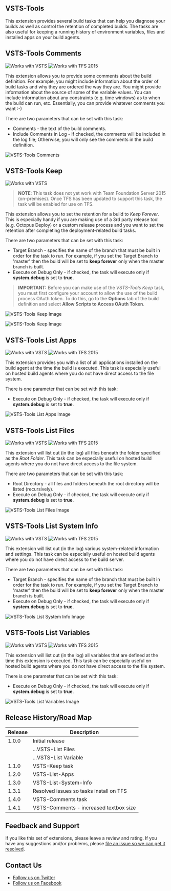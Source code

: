 ## VSTS-Tools
This extension provides several build tasks that can help you diagnose your builds as well as control the retention of completed builds. The tasks are also useful for keeping a running history of environment variables, files and installed apps on your build agents.

## VSTS-Tools Comments
![Works with VSTS](https://raw.githubusercontent.com/jbramwell/VSTS-Tools/master/VSTS-Extensions/images/VSTS_light.png) ![Works with TFS 2015](https://raw.githubusercontent.com/jbramwell/VSTS-Tools/master/VSTS-Extensions/images/TFS_2015_light.png)

This extension allows you to provide some comments about the build definition. For example, you might include information about the order of build tasks and why they are ordered the way they are. You might provide information about the source of some of the variable values. You can include information about any constraints (e.g. time windows) as to when the build can run, etc. Essentially, you can provide whatever comments you want :-)

There are two parameters that can be set with this task:

* Comments - the text of the build comments.
* Include Comments in Log - If checked, the comments will be included in the log file; Otherwise, you will only see the comments in the build definition.

![VSTS-Tools Comments](https://raw.githubusercontent.com/jbramwell/VSTS-Tools/master/VSTS-Extensions/screenshots/Comments.png)

## VSTS-Tools Keep
![Works with VSTS](https://raw.githubusercontent.com/jbramwell/VSTS-Tools/master/VSTS-Extensions/images/VSTS_light.png)

>**NOTE**: This task does not yet work with Team Foundation Server 2015 (on-premises). Once TFS has been updated to support this task, the task will be enabled for use on TFS.

This extension allows you to set the retention for a build to *Keep Forever*. This is especially handy if you are making use of a 3rd party release tool (e.g. Octopus Deploy) or a custom release process and you want to set the retention after completing the deployment-related build tasks.

There are two parameters that can be set with this task:

* Target Branch - specifies the name of the branch that must be built in order for the task to run. For example, if you set the Target Branch to 'master' then the build will be set to **keep forever** only when the master branch is built.
* Execute on Debug Only - if checked, the task will execute only if **system.debug** is set to **true**.

>**IMPORTANT:** Before you can make use of the *VSTS-Tools Keep* task, you must first configure your account to allow the use of the build process OAuth token. To do this, go to the **Options** tab of the build definition and select **Allow Scripts to Access OAuth Token**.

![VSTS-Tools Keep Image](https://github.com/jbramwell/VSTS-Tools/blob/master/VSTS-Extensions/screenshots/OAuth.png?raw=true)

![VSTS-Tools Keep Image](https://raw.githubusercontent.com/jbramwell/VSTS-Tools/master/VSTS-Extensions/screenshots/keep.png)

## VSTS-Tools List Apps
![Works with VSTS](https://raw.githubusercontent.com/jbramwell/VSTS-Tools/master/VSTS-Extensions/images/VSTS_light.png) ![Works with TFS 2015](https://raw.githubusercontent.com/jbramwell/VSTS-Tools/master/VSTS-Extensions/images/TFS_2015_light.png)

This extension provides you with a list of all applications installed on the build agent at the time the build is executed. This task is especially useful on hosted build agents where you do not have direct access to the file system.

There is one parameter that can be set with this task:

* Execute on Debug Only - if checked, the task will execute only if **system.debug** is set to **true**.

![VSTS-Tools List Apps Image](https://raw.githubusercontent.com/jbramwell/VSTS-Tools/master/VSTS-Extensions/screenshots/ListApps.png)

## VSTS-Tools List Files
![Works with VSTS](https://raw.githubusercontent.com/jbramwell/VSTS-Tools/master/VSTS-Extensions/images/VSTS_light.png) ![Works with TFS 2015](https://raw.githubusercontent.com/jbramwell/VSTS-Tools/master/VSTS-Extensions/images/TFS_2015_light.png)

This extension will list out (in the log) all files beneath the folder specified as the *Root Folder*. This task can be especially useful on hosted build agents where you do not have direct access to the file system.

There are two parameters that can be set with this task:

* Root Directory - all files and folders beneath the root directory will be listed (recursively).
* Execute on Debug Only - if checked, the task will execute only if **system.debug** is set to **true**.

![VSTS-Tools List Files Image](https://raw.githubusercontent.com/jbramwell/VSTS-Tools/master/VSTS-Extensions/screenshots/ListFiles.png)

## VSTS-Tools List System Info
![Works with VSTS](https://raw.githubusercontent.com/jbramwell/VSTS-Tools/master/VSTS-Extensions/images/VSTS_light.png) ![Works with TFS 2015](https://raw.githubusercontent.com/jbramwell/VSTS-Tools/master/VSTS-Extensions/images/TFS_2015_light.png)

This extension will list out (in the log) various system-related information and settings. This task can be especially useful on hosted build agents where you do not have direct access to the build server.

There are two parameters that can be set with this task:

* Target Branch - specifies the name of the branch that must be built in order for the task to run. For example, if you set the Target Branch to 'master' then the build will be set to **keep forever** only when the master branch is built.
* Execute on Debug Only - if checked, the task will execute only if **system.debug** is set to **true**.

![VSTS-Tools List System Info Image](https://raw.githubusercontent.com/jbramwell/VSTS-Tools/master/VSTS-Extensions/screenshots/ListSystemInfo.png)

## VSTS-Tools List Variables
![Works with VSTS](https://raw.githubusercontent.com/jbramwell/VSTS-Tools/master/VSTS-Extensions/images/VSTS_light.png) ![Works with TFS 2015](https://raw.githubusercontent.com/jbramwell/VSTS-Tools/master/VSTS-Extensions/images/TFS_2015_light.png)

This extension will list out (in the log) all variables that are defined at the time this extension is executed. This task can be especially useful on hosted build agents where you do not have direct access to the file system.

There is one parameter that can be set with this task:

* Execute on Debug Only - if checked, the task will execute only if **system.debug** is set to **true**.

![VSTS-Tools List Variables Image](https://raw.githubusercontent.com/jbramwell/VSTS-Tools/master/VSTS-Extensions/screenshots/ListVariables.png)

## Release History/Road Map
|Release|Description                                |
|-------|-------------------------------------------|
| 1.0.0 | Initial release                           |
|       | ...VSTS-List Files                        |
|       | ...VSTS-List Variable                     |
| 1.1.0 | VSTS-Keep task                            |
| 1.2.0 | VSTS-List-Apps                            |
| 1.3.0 | VSTS-List-System-Info                     |
| 1.3.1 | Resolved issues so tasks install on TFS   |
| 1.4.0 | VSTS-Comments task                        |
| 1.4.1 | VSTS-Comments - increased textbox size    |

## Feedback and Support
If you like this set of extensions, please leave a review and rating. If you have any suggestions and/or problems, please [file an issue so we can get it resolved](https://github.com/jbramwell/VSTS-Tools/issues).

## Contact Us
* [Follow us on Twitter](https://twitter.com/moonspacelabs)
* [Follow us on Facebook](https://www.facebook.com/MoonspaceLabs/)
